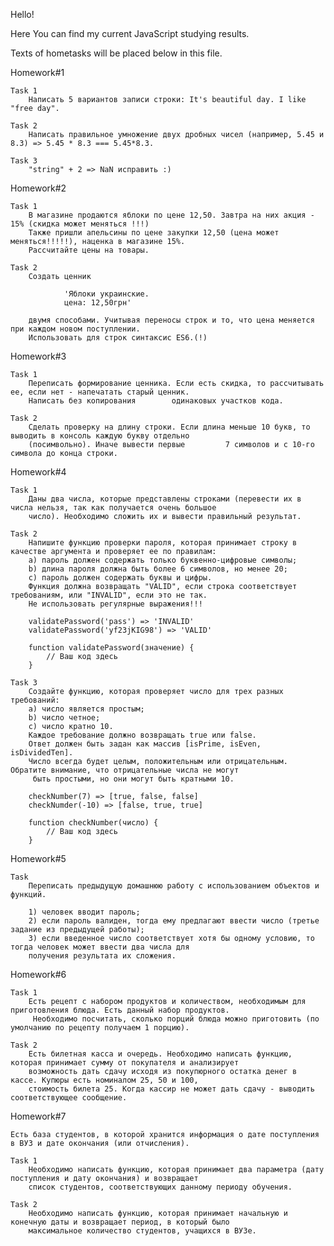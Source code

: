 ﻿Hello!

Here You can find my current JavaScript studying results.

Texts of hometasks will be placed below in this file.



Homework#1

	Task 1
		Написать 5 вариантов записи строки: It's beautiful day. I like "free day".

	Task 2
		Написать правильное умножение двух дробных чисел (например, 5.45 и 8.3) => 5.45 * 8.3 === 5.45*8.3.

	Task 3
		"string" + 2 => NaN исправить :)

Homework#2

	Task 1
		В магазине продаются яблоки по цене 12,50. Завтра на них акция - 15% (скидка может меняться !!!)
		Также пришли апельсины по цене закупки 12,50 (цена может меняться!!!!!), наценка в магазине 15%.
		Рассчитайте цены на товары.

	Task 2
		Создать ценник

        		'Яблоки украинские.
        		цена: 12,50грн'

		двумя способами. Учитывая переносы строк и то, что цена меняется при каждом новом поступлении.
		Использовать для строк синтаксис ES6.(!)

Homework#3

	Task 1
		Переписать формирование ценника. Если есть скидка, то рассчитывать ее, если нет - напечатать старый ценник.
		Написать без копирования 		одинаковых участков кода.

	Task 2
		Сделать проверку на длину строки. Если длина меньше 10 букв, то выводить в консоль каждую букву отдельно
		(посимвольно). Иначе вывести первые 		7 символов и с 10-го символа до конца строки.

Homework#4

    Task 1
        Даны два числа, которые представлены строками (перевести их в числа нельзя, так как получается очень большое
        число). Необходимо сложить их и вывести правильный результат.

    Task 2
        Напишите функцию проверки пароля, которая принимает строку в качестве аргумента и проверяет ее по правилам:
        a) пароль должен содержать только буквенно-цифровые символы;
        b) длина пароля должна быть более 6 символов, но менее 20;
        c) пароль должен содержать буквы и цифры.
        Функция должна возвращать "VALID", если строка соответствует требованиям, или "INVALID", если это не так.
        Не использовать регулярные выражения!!!

        validatePassword('pass') => 'INVALID'
        validatePassword('yf23jKIG98') => 'VALID'

        function validatePassword(значение) {
            // Ваш код здесь
        }

    Task 3
        Создайте функцию, которая проверяет число для трех разных требований:
        a) число является простым;
        b) число четное;
        c) число кратно 10.
        Каждое требование должно возвращать true или false.
        Ответ должен быть задан как массив [isPrime, isEven, isDividedTen].
        Число всегда будет целым, положительным или отрицательным. Обратите внимание, что отрицательные числа не могут
         быть простыми, но они могут быть кратными 10.

        checkNumber(7) => [true, false, false]
        checkNumder(-10) => [false, true, true]

        function checkNumber(число) {
            // Ваш код здесь
        }

Homework#5

    Task
        Переписать предыдущую домашнюю работу с использованием объектов и функций.

        1) человек вводит пароль;
        2) если пароль валиден, тогда ему предлагают ввести число (третье задание из предыдущей работы);
        3) если введенное число соответствует хотя бы одному условию, то тогда человек может ввести два числа для
        получения результата их сложения.

Homework#6

    Task 1
        Есть рецепт с набором продуктов и количеством, необходимым для приготовления блюда. Есть данный набор продуктов.
         Необходимо посчитать, сколько порций блюда можно приготовить (по умолчанию по рецепту получаем 1 порцию).

    Task 2
        Есть билетная касса и очередь. Необходимо написать функцию, которая принимает сумму от покупателя и анализирует
        возможность дать сдачу исходя из покупюрного остатка денег в кассе. Купюры есть номиналом 25, 50 и 100,
        стоимость билета 25. Когда кассир не может дать сдачу - выводить соответствующее сообщение.

Homework#7

    Есть база студентов, в которой хранится информация о дате поступления в ВУЗ и дате окончания (или отчисления).

    Task 1
        Необходимо написать функцию, которая принимает два параметра (дату поступления и дату окончания) и возвращает
        список студентов, соответствующих данному периоду обучения.

    Task 2
        Необходимо написать функцию, которая принимает начальную и конечную даты и возвращает период, в который было
        максимальное количество студентов, учащихся в ВУЗе.
